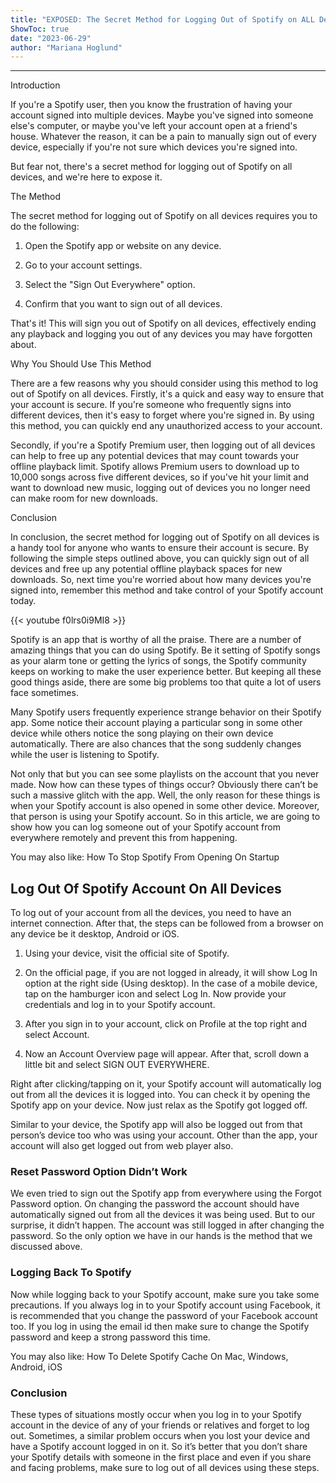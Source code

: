 ```yaml
---
title: "EXPOSED: The Secret Method for Logging Out of Spotify on ALL Devices!"
ShowToc: true 
date: "2023-06-29"
author: "Mariana Hoglund"
---
```

*****
Introduction

If you're a Spotify user, then you know the frustration of having your account signed into multiple devices. Maybe you've signed into someone else's computer, or maybe you've left your account open at a friend's house. Whatever the reason, it can be a pain to manually sign out of every device, especially if you're not sure which devices you're signed into.

But fear not, there's a secret method for logging out of Spotify on all devices, and we're here to expose it.

The Method

The secret method for logging out of Spotify on all devices requires you to do the following:

1. Open the Spotify app or website on any device.

2. Go to your account settings.

3. Select the "Sign Out Everywhere" option.

4. Confirm that you want to sign out of all devices.

That's it! This will sign you out of Spotify on all devices, effectively ending any playback and logging you out of any devices you may have forgotten about.

Why You Should Use This Method

There are a few reasons why you should consider using this method to log out of Spotify on all devices. Firstly, it's a quick and easy way to ensure that your account is secure. If you're someone who frequently signs into different devices, then it's easy to forget where you're signed in. By using this method, you can quickly end any unauthorized access to your account.

Secondly, if you're a Spotify Premium user, then logging out of all devices can help to free up any potential devices that may count towards your offline playback limit. Spotify allows Premium users to download up to 10,000 songs across five different devices, so if you've hit your limit and want to download new music, logging out of devices you no longer need can make room for new downloads.

Conclusion

In conclusion, the secret method for logging out of Spotify on all devices is a handy tool for anyone who wants to ensure their account is secure. By following the simple steps outlined above, you can quickly sign out of all devices and free up any potential offline playback spaces for new downloads. So, next time you're worried about how many devices you're signed into, remember this method and take control of your Spotify account today.

{{< youtube f0lrs0i9MI8 >}} 



Spotify is an app that is worthy of all the praise. There are a number of amazing things that you can do using Spotify. Be it setting of Spotify songs as your alarm tone or getting the lyrics of songs, the Spotify community keeps on working to make the user experience better. But keeping all these good things aside, there are some big problems too that quite a lot of users face sometimes.
 
Many Spotify users frequently experience strange behavior on their Spotify app. Some notice their account playing a particular song in some other device while others notice the song playing on their own device automatically. There are also chances that the song suddenly changes while the user is listening to Spotify.
 
Not only that but you can see some playlists on the account that you never made. Now how can these types of things occur? Obviously there can’t be such a massive glitch with the app. Well, the only reason for these things is when your Spotify account is also opened in some other device. Moreover, that person is using your Spotify account. So in this article, we are going to show how you can log someone out of your Spotify account from everywhere remotely and prevent this from happening.
 
You may also like: How To Stop Spotify From Opening On Startup
 
## Log Out Of Spotify Account On All Devices
 
To log out of your account from all the devices, you need to have an internet connection. After that, the steps can be followed from a browser on any device be it desktop, Android or iOS.
 
1. Using your device, visit the official site of Spotify.
 
2. On the official page, if you are not logged in already, it will show Log In option at the right side (Using desktop). In the case of a mobile device, tap on the hamburger icon and select Log In. Now provide your credentials and log in to your Spotify account.
 

 
3. After you sign in to your account, click on Profile at the top right and select Account.
 
4. Now an Account Overview page will appear. After that, scroll down a little bit and select SIGN OUT EVERYWHERE.
 
Right after clicking/tapping on it, your Spotify account will automatically log out from all the devices it is logged into. You can check it by opening the Spotify app on your device. Now just relax as the Spotify got logged off.
 
Similar to your device, the Spotify app will also be logged out from that person’s device too who was using your account. Other than the app, your account will also get logged out from web player also.
 
### Reset Password Option Didn’t Work
 
We even tried to sign out the Spotify app from everywhere using the Forgot Password option. On changing the password the account should have automatically signed out from all the devices it was being used. But to our surprise, it didn’t happen. The account was still logged in after changing the password. So the only option we have in our hands is the method that we discussed above.
 
### Logging Back To Spotify
 
Now while logging back to your Spotify account, make sure you take some precautions. If you always log in to your Spotify account using Facebook, it is recommended that you change the password of your Facebook account too. If you log in using the email id then make sure to change the Spotify password and keep a strong password this time.
 
You may also like: How To Delete Spotify Cache On Mac, Windows, Android, iOS
 
### Conclusion
 
These types of situations mostly occur when you log in to your Spotify account in the device of any of your friends or relatives and forget to log out. Sometimes, a similar problem occurs when you lost your device and have a Spotify account logged in on it. So it’s better that you don’t share your Spotify details with someone in the first place and even if you share and facing problems, make sure to log out of all devices using these steps.





